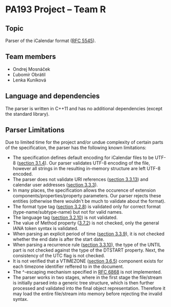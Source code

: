 # PA193 Project &ndash; Team R

## Topic
Parser of the iCalendar format ([RFC 5545](https://tools.ietf.org/html/rfc5545)).

## Team members
 * Ondrej Mosnáček
 * Ľubomír Obrátil
 * Lenka Kuníková

## Language and dependencies
The parser is written in C++11 and has no additional dependencies (except the standard library).

## Parser Limitations
Due to limited time for the project and/or undue complexity of certain parts of the specification, the parser has the following known limitations:

 * The specification defines default encoding for iCalendar files to be UTF-8 ([section 3.1.4](https://tools.ietf.org/html/rfc5545#section-3.1.4)). Our parser validates UTF-8 encoding of the file, however all strings in the resulting in-memory structure are left UTF-8 encoded.
 * The parser does not validate URI references ([section 3.3.13](https://tools.ietf.org/html/rfc5545#section-3.3.13)) and calendar user addresses ([section 3.3.3](https://tools.ietf.org/html/rfc5545#section-3.3.3)).
 * In many places, the specification allows the occurence of extension components/properties/property parameters. Our parser rejects these entities (otherwise there wouldn't be much to validate about the format).
 * The format type tag ([section 3.2.8](https://tools.ietf.org/html/rfc5545#section-3.2.8)) is validated only for correct format (type-name/subtype-name) but not for valid names.
 * The language tag ([section 3.2.10](https://tools.ietf.org/html/rfc5545#section-3.2.10)) is not validated.
 * The value of Method property ([3.7.2](https://tools.ietf.org/html/rfc5545#section-3.7.2)) is not checked, only the general IANA token syntax is validated.
 * When parsing an explicit period of time ([section 3.3.9](https://tools.ietf.org/html/rfc5545#section-3.3.9)), it is not checked whether the end date is after the start date.
 * When parsing a recurrence rule ([section 3.3.10](https://tools.ietf.org/html/rfc5545#section-3.3.10)), the type of the UNTIL part is not checked against the type of the DTSTART property. Next, the consistency of the UTC flag is not checked.
 * It is not verified that a VTIMEZONE ([section 3.6.5](https://tools.ietf.org/html/rfc5545#section-3.6.5)) component exists for each timezone identifier reffered to in the document.
 * The ^-escaping mechanism specified in [RFC 6868](https://tools.ietf.org/html/rfc6868) is not implemented.
 * The parser works in two stages, where in the first stage the file/stream is initially parsed into a generic tree structure, which is then further processed and validated into the final object representation. Therefore it may load the entire file/stream into memory before rejecting the invalid syntax.
